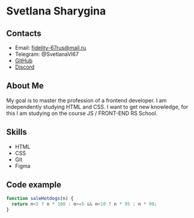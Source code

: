# Svetlana Sharygina
## Contacts
* Email: fidelity-67rus@mail.ru
* Telegram: @SvetlanaVl67
* [GitHub](https://github.com/SvetlanaVl)
* [Discord](https://discordapp.com/users/974226730535497739/)
## About Me
My goal is to master the profession of a frontend developer. I am independently studying HTML and CSS. I want to get new knowledge, for this I am studying on the course JS / FRONT-END RS School.
## Skills
* HTML
* CSS
* Git
* Figma
## Code example
```javascript
function saleHotdogs(n) {
  return n<5 ? n * 100 : n>=5 && n<10 ? n * 95 : n * 90;
}
```